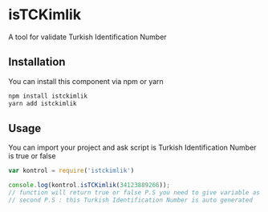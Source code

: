 # isTCKimlik

A tool for validate Turkish Identification Number

## Installation

You can install this component via npm or yarn

```bash
npm install istckimlik
yarn add istckimlik
```

## Usage

You can import your project and ask script is Turkish Identification Number is true or false

```js
var kontrol = require('istckimlik')

console.log(kontrol.isTCKimlik(34123889266));
// function will return true or false P.S you need to give variable as number.
// second P.S : this Turkish Identification Number is auto generated
```